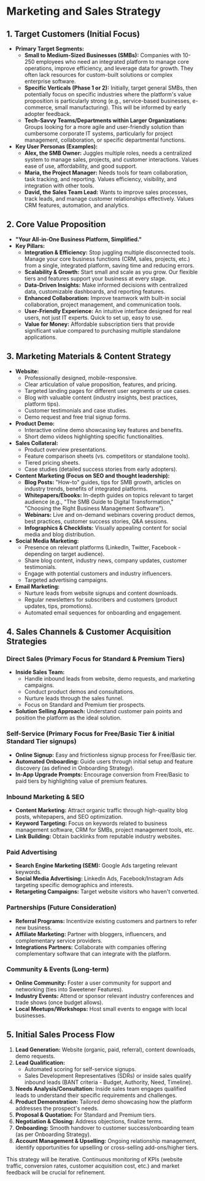 # Marketing and Sales Strategy

## 1. Target Customers (Initial Focus)

- **Primary Target Segments:**
    - **Small to Medium-Sized Businesses (SMBs):** Companies with 10-250 employees who need an integrated platform to manage core operations, improve efficiency, and leverage data for growth. They often lack resources for custom-built solutions or complex enterprise software.
    - **Specific Verticals (Phase 1 or 2):** Initially, target general SMBs, then potentially focus on specific industries where the platform's value proposition is particularly strong (e.g., service-based businesses, e-commerce, small manufacturing). This will be informed by early adopter feedback.
    - **Tech-Savvy Teams/Departments within Larger Organizations:** Groups looking for a more agile and user-friendly solution than cumbersome corporate IT systems, particularly for project management, collaboration, or specific departmental functions.
- **Key User Personas (Examples):**
    - **Alex, the SMB Owner:** Juggles multiple roles, needs a centralized system to manage sales, projects, and customer interactions. Values ease of use, affordability, and good support.
    - **Maria, the Project Manager:** Needs tools for team collaboration, task tracking, and reporting. Values efficiency, visibility, and integration with other tools.
    - **David, the Sales Team Lead:** Wants to improve sales processes, track leads, and manage customer relationships effectively. Values CRM features, automation, and analytics.

## 2. Core Value Proposition

- **"Your All-in-One Business Platform, Simplified."**
- **Key Pillars:**
    - **Integration & Efficiency:** Stop juggling multiple disconnected tools. Manage your core business functions (CRM, sales, projects, etc.) from a single, integrated platform, saving time and reducing errors.
    - **Scalability & Growth:** Start small and scale as you grow. Our flexible tiers and features support your business at every stage.
    - **Data-Driven Insights:** Make informed decisions with centralized data, customizable dashboards, and reporting features.
    - **Enhanced Collaboration:** Improve teamwork with built-in social collaboration, project management, and communication tools.
    - **User-Friendly Experience:** An intuitive interface designed for real users, not just IT experts. Quick to set up, easy to use.
    - **Value for Money:** Affordable subscription tiers that provide significant value compared to purchasing multiple standalone applications.

## 3. Marketing Materials & Content Strategy

- **Website:**
    - Professionally designed, mobile-responsive.
    - Clear articulation of value proposition, features, and pricing.
    - Targeted landing pages for different user segments or use cases.
    - Blog with valuable content (industry insights, best practices, platform tips).
    - Customer testimonials and case studies.
    - Demo request and free trial signup forms.
- **Product Demo:**
    - Interactive online demo showcasing key features and benefits.
    - Short demo videos highlighting specific functionalities.
- **Sales Collateral:**
    - Product overview presentations.
    - Feature comparison sheets (vs. competitors or standalone tools).
    - Tiered pricing sheets.
    - Case studies (detailed success stories from early adopters).
- **Content Marketing (Focus on SEO and thought leadership):**
    - **Blog Posts:** "How-to" guides, tips for SMB growth, articles on industry trends, benefits of integrated platforms.
    - **Whitepapers/Ebooks:** In-depth guides on topics relevant to target audience (e.g., "The SMB Guide to Digital Transformation," "Choosing the Right Business Management Software").
    - **Webinars:** Live and on-demand webinars covering product demos, best practices, customer success stories, Q&A sessions.
    - **Infographics & Checklists:** Visually appealing content for social media and blog distribution.
- **Social Media Marketing:**
    - Presence on relevant platforms (LinkedIn, Twitter, Facebook - depending on target audience).
    - Share blog content, industry news, company updates, customer testimonials.
    - Engage with potential customers and industry influencers.
    - Targeted advertising campaigns.
- **Email Marketing:**
    - Nurture leads from website signups and content downloads.
    - Regular newsletters for subscribers and customers (product updates, tips, promotions).
    - Automated email sequences for onboarding and engagement.

## 4. Sales Channels & Customer Acquisition Strategies

### Direct Sales (Primary Focus for Standard & Premium Tiers)
- **Inside Sales Team:**
    - Handle inbound leads from website, demo requests, and marketing campaigns.
    - Conduct product demos and consultations.
    - Nurture leads through the sales funnel.
    - Focus on Standard and Premium tier prospects.
- **Solution Selling Approach:** Understand customer pain points and position the platform as the ideal solution.

### Self-Service (Primary Focus for Free/Basic Tier & initial Standard Tier signups)
- **Online Signup:** Easy and frictionless signup process for Free/Basic tier.
- **Automated Onboarding:** Guide users through initial setup and feature discovery (as defined in Onboarding Strategy).
- **In-App Upgrade Prompts:** Encourage conversion from Free/Basic to paid tiers by highlighting value of premium features.

### Inbound Marketing & SEO
- **Content Marketing:** Attract organic traffic through high-quality blog posts, whitepapers, and SEO optimization.
- **Keyword Targeting:** Focus on keywords related to business management software, CRM for SMBs, project management tools, etc.
- **Link Building:** Obtain backlinks from reputable industry websites.

### Paid Advertising
- **Search Engine Marketing (SEM):** Google Ads targeting relevant keywords.
- **Social Media Advertising:** LinkedIn Ads, Facebook/Instagram Ads targeting specific demographics and interests.
- **Retargeting Campaigns:** Target website visitors who haven't converted.

### Partnerships (Future Consideration)
- **Referral Programs:** Incentivize existing customers and partners to refer new business.
- **Affiliate Marketing:** Partner with bloggers, influencers, and complementary service providers.
- **Integrations Partners:** Collaborate with companies offering complementary software that can integrate with the platform.

### Community & Events (Long-term)
- **Online Community:** Foster a user community for support and networking (ties into Sweetener Features).
- **Industry Events:** Attend or sponsor relevant industry conferences and trade shows (once budget allows).
- **Local Meetups/Workshops:** Host small events to engage with local businesses.

## 5. Initial Sales Process Flow

1.  **Lead Generation:** Website (organic, paid, referral), content downloads, demo requests.
2.  **Lead Qualification:**
    *   Automated scoring for self-service signups.
    *   Sales Development Representatives (SDRs) or inside sales qualify inbound leads (BANT criteria - Budget, Authority, Need, Timeline).
3.  **Needs Analysis/Consultation:** Inside sales team engages qualified leads to understand their specific requirements and challenges.
4.  **Product Demonstration:** Tailored demo showcasing how the platform addresses the prospect's needs.
5.  **Proposal & Quotation:** For Standard and Premium tiers.
6.  **Negotiation & Closing:** Address objections, finalize terms.
7.  **Onboarding:** Smooth handover to customer success/onboarding team (as per Onboarding Strategy).
8.  **Account Management & Upselling:** Ongoing relationship management, identify opportunities for upselling or cross-selling add-ons/higher tiers.

This strategy will be iterative. Continuous monitoring of KPIs (website traffic, conversion rates, customer acquisition cost, etc.) and market feedback will be crucial for refinement.
